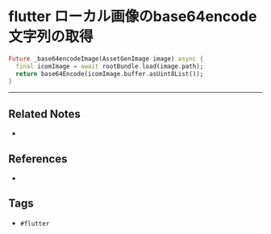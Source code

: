 # flutter ローカル画像のbase64encode文字列の取得
```dart
Future _base64encodeImage(AssetGenImage image) async {
  final icomImage = await rootBundle.load(image.path);
  return base64Encode(icomImage.buffer.asUint8List());
}

```

---
## Related Notes
- 

## References
- 

## Tags
- `#flutter` 
